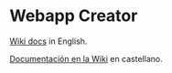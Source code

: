 # Webapp Creator

[Wiki docs](https://github.com/Jujuyeh/webapp-creator/wiki/libwebappcreator-(English)) in English.

[Documentación en la Wiki](https://github.com/Jujuyeh/webapp-creator/wiki/libwebappcreator-(Castellano)) en castellano.
